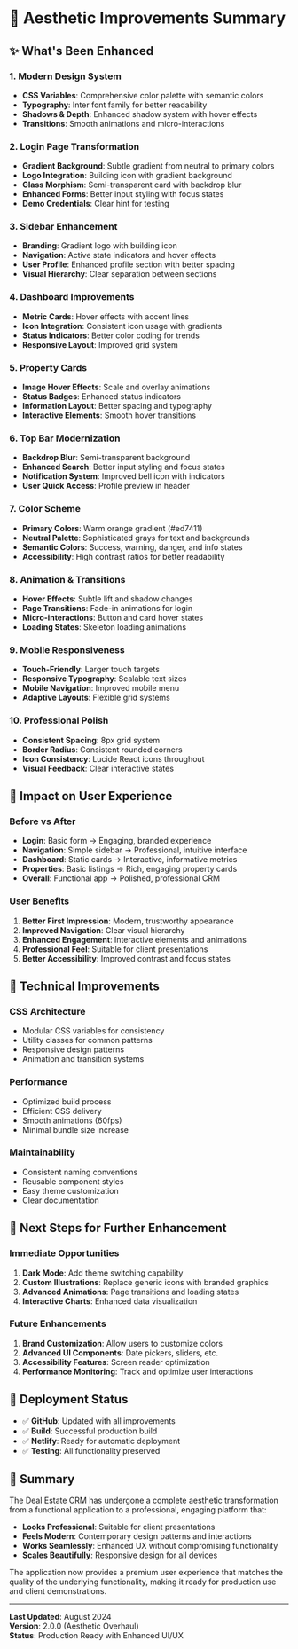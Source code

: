 # 🎨 Aesthetic Improvements Summary

## ✨ What's Been Enhanced

### 1. **Modern Design System**
- **CSS Variables**: Comprehensive color palette with semantic colors
- **Typography**: Inter font family for better readability
- **Shadows & Depth**: Enhanced shadow system with hover effects
- **Transitions**: Smooth animations and micro-interactions

### 2. **Login Page Transformation**
- **Gradient Background**: Subtle gradient from neutral to primary colors
- **Logo Integration**: Building icon with gradient background
- **Glass Morphism**: Semi-transparent card with backdrop blur
- **Enhanced Forms**: Better input styling with focus states
- **Demo Credentials**: Clear hint for testing

### 3. **Sidebar Enhancement**
- **Branding**: Gradient logo with building icon
- **Navigation**: Active state indicators and hover effects
- **User Profile**: Enhanced profile section with better spacing
- **Visual Hierarchy**: Clear separation between sections

### 4. **Dashboard Improvements**
- **Metric Cards**: Hover effects with accent lines
- **Icon Integration**: Consistent icon usage with gradients
- **Status Indicators**: Better color coding for trends
- **Responsive Layout**: Improved grid system

### 5. **Property Cards**
- **Image Hover Effects**: Scale and overlay animations
- **Status Badges**: Enhanced status indicators
- **Information Layout**: Better spacing and typography
- **Interactive Elements**: Smooth hover transitions

### 6. **Top Bar Modernization**
- **Backdrop Blur**: Semi-transparent background
- **Enhanced Search**: Better input styling and focus states
- **Notification System**: Improved bell icon with indicators
- **User Quick Access**: Profile preview in header

### 7. **Color Scheme**
- **Primary Colors**: Warm orange gradient (#ed7411)
- **Neutral Palette**: Sophisticated grays for text and backgrounds
- **Semantic Colors**: Success, warning, danger, and info states
- **Accessibility**: High contrast ratios for better readability

### 8. **Animation & Transitions**
- **Hover Effects**: Subtle lift and shadow changes
- **Page Transitions**: Fade-in animations for login
- **Micro-interactions**: Button and card hover states
- **Loading States**: Skeleton loading animations

### 9. **Mobile Responsiveness**
- **Touch-Friendly**: Larger touch targets
- **Responsive Typography**: Scalable text sizes
- **Mobile Navigation**: Improved mobile menu
- **Adaptive Layouts**: Flexible grid systems

### 10. **Professional Polish**
- **Consistent Spacing**: 8px grid system
- **Border Radius**: Consistent rounded corners
- **Icon Consistency**: Lucide React icons throughout
- **Visual Feedback**: Clear interactive states

## 🚀 Impact on User Experience

### **Before vs After**
- **Login**: Basic form → Engaging, branded experience
- **Navigation**: Simple sidebar → Professional, intuitive interface
- **Dashboard**: Static cards → Interactive, informative metrics
- **Properties**: Basic listings → Rich, engaging property cards
- **Overall**: Functional app → Polished, professional CRM

### **User Benefits**
1. **Better First Impression**: Modern, trustworthy appearance
2. **Improved Navigation**: Clear visual hierarchy
3. **Enhanced Engagement**: Interactive elements and animations
4. **Professional Feel**: Suitable for client presentations
5. **Better Accessibility**: Improved contrast and focus states

## 🎯 Technical Improvements

### **CSS Architecture**
- Modular CSS variables for consistency
- Utility classes for common patterns
- Responsive design patterns
- Animation and transition systems

### **Performance**
- Optimized build process
- Efficient CSS delivery
- Smooth animations (60fps)
- Minimal bundle size increase

### **Maintainability**
- Consistent naming conventions
- Reusable component styles
- Easy theme customization
- Clear documentation

## 🌟 Next Steps for Further Enhancement

### **Immediate Opportunities**
1. **Dark Mode**: Add theme switching capability
2. **Custom Illustrations**: Replace generic icons with branded graphics
3. **Advanced Animations**: Page transitions and loading states
4. **Interactive Charts**: Enhanced data visualization

### **Future Enhancements**
1. **Brand Customization**: Allow users to customize colors
2. **Advanced UI Components**: Date pickers, sliders, etc.
3. **Accessibility Features**: Screen reader optimization
4. **Performance Monitoring**: Track and optimize user interactions

## 📱 Deployment Status

- ✅ **GitHub**: Updated with all improvements
- ✅ **Build**: Successful production build
- ✅ **Netlify**: Ready for automatic deployment
- ✅ **Testing**: All functionality preserved

## 🎉 Summary

The Deal Estate CRM has undergone a complete aesthetic transformation from a functional application to a professional, engaging platform that:

- **Looks Professional**: Suitable for client presentations
- **Feels Modern**: Contemporary design patterns and interactions
- **Works Seamlessly**: Enhanced UX without compromising functionality
- **Scales Beautifully**: Responsive design for all devices

The application now provides a premium user experience that matches the quality of the underlying functionality, making it ready for production use and client demonstrations.

---

**Last Updated**: August 2024  
**Version**: 2.0.0 (Aesthetic Overhaul)  
**Status**: Production Ready with Enhanced UI/UX
